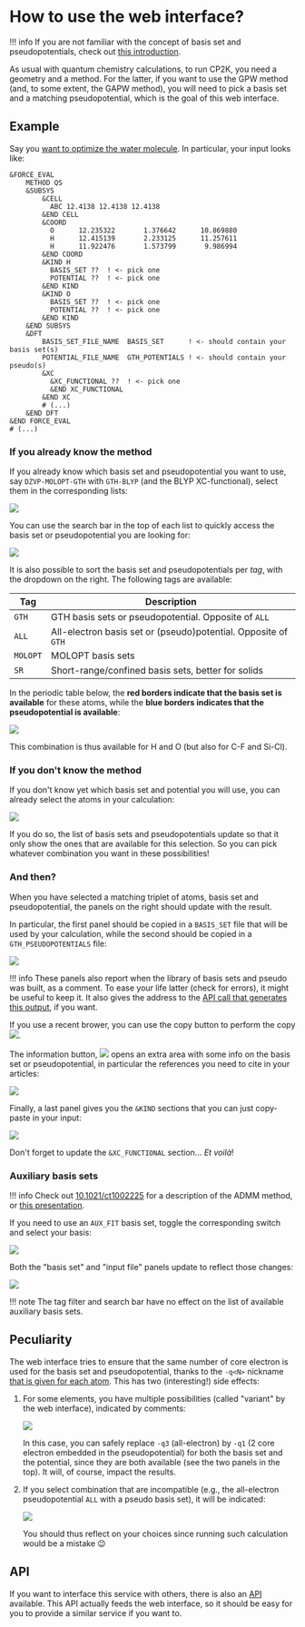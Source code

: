 # How to use the web interface?

!!! info
    If you are not familiar with the concept of basis set and pseudopotentials, check out [this introduction](basis_sets_and_pseudos.md).

As usual with quantum chemistry calculations, to run CP2K, you need a geometry and a method.
For the latter, if you want to use the GPW method (and, to some extent, the GAPW method), you will need to pick a basis set and a matching pseudopotential, which is the goal of this web interface.

## Example

Say you [want to optimize the water molecule](https://www.cp2k.org/howto:geometry_optimisation).
In particular, your input looks like:

```
&FORCE_EVAL
    METHOD QS
    &SUBSYS
        &CELL
          ABC 12.4138 12.4138 12.4138
        &END CELL
        &COORD
          O      12.235322       1.376642      10.869880
          H      12.415139       2.233125      11.257611
          H      11.922476       1.573799       9.986994
        &END COORD
        &KIND H
          BASIS_SET ??  ! <- pick one
          POTENTIAL ??  ! <- pick one
        &END KIND
        &KIND O
          BASIS_SET ??  ! <- pick one
          POTENTIAL ??  ! <- pick one
        &END KIND
    &END SUBSYS
    &DFT
        BASIS_SET_FILE_NAME  BASIS_SET      ! <- should contain your basis set(s)
        POTENTIAL_FILE_NAME  GTH_POTENTIALS ! <- should contain your pseudo(s)
        &XC
          &XC_FUNCTIONAL ??  ! <- pick one
          &END XC_FUNCTIONAL
        &END XC
        # (...)
    &END DFT
&END FORCE_EVAL
# (...)
```

### If you already know the method

If you already know which basis set and pseudopotential you want to use, say `DZVP-MOLOPT-GTH` with `GTH-BLYP` (and the BLYP XC-functional), select them in the corresponding lists:

![](../images/webserver_pick_bs_pseudo.jpg)

You can use the search bar in the top of each list to quickly access the basis set or pseudopotential you are looking for:

![](../images/webserver_search.jpg)

It is also possible to sort the basis set and pseudopotentials per *tag*, with the dropdown on the right.
The following tags are available:

| Tag      | Description                                                    |
|----------|----------------------------------------------------------------|
| `GTH`    | GTH basis sets or pseudopotential. Opposite of `ALL`           |
| `ALL`    | All-electron basis set or (pseudo)potential. Opposite of `GTH` |
| `MOLOPT` | MOLOPT basis sets                                              |
 | `SR`     | Short-range/confined basis sets, better for solids             |

In the periodic table below, the **red borders indicate that the basis set is available** for these atoms, while the **blue borders indicates that the pseudopotential is available**:

![](../images/webserver_pt_selected.jpg)

This combination is thus available for H and O (but also for C-F and Si-Cl).

### If you don't know the method

If you don't know yet which basis set and potential you will use, you can already select the atoms in your calculation:

![](../images/webserver_pt_atoms_selected.jpg)

If you do so, the list of basis sets and pseudopotentials update so that it only show the ones that are available for this selection.
So you can pick whatever combination you want in these possibilities!

### And then?

When you have selected a matching triplet of atoms, basis set and pseudopotential, the panels on the right should update with the result.

In particular, the first panel should be copied in a `BASIS_SET` file that will be used by your calculation, while the second should be copied in a `GTH_PSEUDOPOTENTIALS` file:

![](../images/webserver_panels.jpg)

!!! info
    These panels also report when the library of basis sets and pseudo was built, as a comment.
    To ease your life latter (check for errors), it might be useful to keep it.
    It also gives the address to the [API call that generates this output](api.md), if you want.

If you use a recent brower, you can use the copy button to perform the copy 
![](../images/webserver_copy_btn.jpg).

The information button, ![](../images/webserver_info_btn.jpg) opens an extra area with some info on the basis set or pseudopotential, in particular the references you need to cite in your articles:

![](../images/webserver_info_area.jpg)

Finally, a last panel gives you the `&KIND` sections that you can just copy-paste in your input:

![](../images/webserver_kind_panel.jpg)

Don't forget to update the `&XC_FUNCTIONAL` section... *Et voilà*!


### Auxiliary basis sets

!!! info
    Check out [10.1021/ct1002225](https://pubs.acs.org/doi/10.1021/ct1002225) for a description of the ADMM method, or [this presentation](https://www.cp2k.org/_media/events:2019_ghent:admm.pdf).

If you need to use an `AUX_FIT` basis set, toggle the corresponding switch and select your basis:

![](../images/webserver_aux.jpg)

Both the "basis set" and "input file" panels update to reflect those changes:

![](../images/webserver_aux_result.jpg)

!!! note
    The tag filter and search bar have no effect on the list of available auxiliary basis sets.

## Peculiarity

The web interface tries to ensure that the same number of core electron is used for the basis set and pseudopotential, thanks to the `-q<N>` nickname [that is given for each atom](basis_sets_and_pseudos.md#pairing-gth-pseudopotentials-with-basis-sets).
This has two (interesting!) side effects:

1. For some elements, you have multiple possibilities (called "variant" by the web interface), indicated by comments:
     
    ![](../images/webserver_kind_panel_multiple.jpg)

    In this case, you can safely replace `-q3` (all-electron) by `-q1` (2 core electron embedded in the pseudopotential) for both the basis set and the potential, since they are both available (see the two panels in the top). It will, of course, impact the results.

2. If you select combination that are incompatible (e.g., the all-electron pseudopotential `ALL` with a pseudo basis set), it will be indicated:

     ![](../images/webserver_kind_panel_err.jpg)

     You should thus reflect on your choices since running such calculation would be a mistake 😉

## API

If you want to interface this service with others, there is also an [API](api.md) available.
This API actually feeds the web interface, so it should be easy for you to provide a similar service if you want to.
